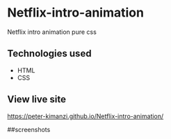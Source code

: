 # Netflix-intro-animation

Netflix intro animation pure css

## Technologies used
* HTML
* CSS

## View live site

https://peter-kimanzi.github.io/Netflix-intro-animation/


##screenshots
